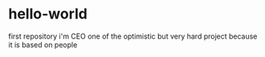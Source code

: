 # hello-world
first repository
i'm CEO one of the optimistic but very hard project because it is based on people
